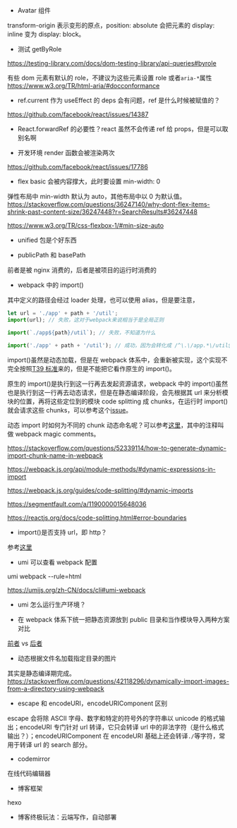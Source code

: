 - Avatar 组件

transform-origin 表示变形的原点，position: absolute 会把元素的 display: inline 变为 display: block。

- 测试 getByRole

https://testing-library.com/docs/dom-testing-library/api-queries#byrole

有些 dom 元素有默认的 role，不建议为这些元素设置 role 或者`aria-*`属性
https://www.w3.org/TR/html-aria/#docconformance

- ref.current 作为 useEffect 的 deps 会有问题，ref 是什么时候被赋值的？

https://github.com/facebook/react/issues/14387

- React.forwardRef 的必要性？react 虽然不会传递 ref 给 props，但是可以取别名啊

- 开发环境 render 函数会被渲染两次

https://github.com/facebook/react/issues/17786

- flex basic 会被内容撑大，此时要设置 min-width: 0

弹性布局中 min-width 默认为 auto，其他布局中以 0 为默认值。
https://stackoverflow.com/questions/36247140/why-dont-flex-items-shrink-past-content-size/36247448?r=SearchResults#36247448

https://www.w3.org/TR/css-flexbox-1/#min-size-auto

- unified 包是个好东西

- publicPath 和 basePath

前者是被 nginx 消费的，后者是被项目的运行时消费的

- webpack 中的 import()

其中定义的路径会经过 loader 处理，也可以使用 alias，但是要注意，

```js
let url = './app' + path + '/util';
import(url); // 失败，这对于webpack来说相当于是全局正则

import(`./app${path}/util`); // 失败，不知道为什么

import('./app' + path + '/util'); // 成功，因为会转化成 /^\.\/app.*\/util$/
```

import()虽然是动态加载，但是在 webpack 体系中，会重新被实现，这个实现不完全按照[T39 标准](https://github.com/tc39/proposal-dynamic-import)来的，但是不能把它看作原生的 import()。

原生的 import()是执行到这一行再去发起资源请求，webpack 中的 import()虽然也是执行到这一行再去动态请求，但是在静态编译阶段，会先根据其 url 来分析模块的位置，再将这些定位到的模块 code splitting 成 chunks，在运行时 import()就会请求这些 chunks，可以参考这个[issue](https://github.com/webpack/webpack/issues/4292)。

动态 import 时如何为不同的 chunk 动态命名呢？可以参考[这里](https://github.com/webpack/webpack/issues/4807)，其中的注释叫做 webpack magic comments。

https://stackoverflow.com/questions/52339114/how-to-generate-dynamic-import-chunk-name-in-webpack

https://webpack.js.org/api/module-methods/#dynamic-expressions-in-import

https://webpack.js.org/guides/code-splitting/#dynamic-imports

https://segmentfault.com/a/1190000015648036

https://reactjs.org/docs/code-splitting.html#error-boundaries

- import()是否支持 url，即 http？

参考[这里](https://stackoverflow.com/questions/50097327/using-a-full-url-in-a-dynamic-import)

- umi 可以查看 webpack 配置

umi webpack --rule=html

https://umijs.org/zh-CN/docs/cli#umi-webpack

- umi 怎么运行生产环境？

- 在 webpack 体系下统一把静态资源放到 public 目录和当作模块导入两种方案对比

[前者](https://create-react-app.dev/docs/adding-images-fonts-and-files) vs [后者](https://create-react-app.dev/docs/using-the-public-folder/#adding-assets-outside-of-the-module-system)

- 动态根据文件名加载指定目录的图片

其实是静态编译期完成。
https://stackoverflow.com/questions/42118296/dynamically-import-images-from-a-directory-using-webpack

- escape 和 encodeURI，encodeURIComponent 区别

escape 会将除 ASCII 字母、数字和特定的符号外的字符串以 unicode 的格式输出；encodeURI 专门针对 url 转译，它只会转译 url 中的非法字符（是什么格式输出？）；encodeURIComponent 在 encodeURI 基础上还会转译`./`等字符，常用于转译 url 的 search 部分。

- codemirror

在线代码编辑器

- 博客框架

hexo

- 博客终极玩法：云端写作，自动部署
